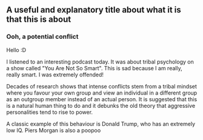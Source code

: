 ## A useful and explanatory title about what it is that this is about
### Ooh, a potential conflict

Hello :D


I listened to an interesting podcast today.
It was about tribal psychology on a show called "You Are Not So Smart". This is sad because I am really, really smart. I was extremely offended!

Decades of research shows that intense conflicts stem from a tribal mindset where you favour your own group and view an individual in a different group as an outgroup member instead of an actual person. It is suggested that this is a natural human thing to do and it debunks the old theory that aggressive personalities tend to rise to power.

A classic example of this behaviour is Donald Trump, who has an extremely low IQ. Piers Morgan is also a poopoo
